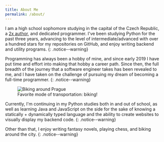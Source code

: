 ```yaml
---
title: About Me
permalink: /about/
---
```


I am a high school sophomore studying in the capital of the Czech Republic, a [2x author](https://www.goodreads.com/author/show/19271921.Simon_Ilincev), and dedicated programmer. I've been studying Python for the past three years, advancing to the level of intermediate/advanced with over a hundred stars for my repositories on GitHub, and enjoy writing backend and utility programs.
{: .notice--warning}

Programming has always been a hobby of mine, and since early 2019 I have put time and effort into making that hobby a career path. Since then, the full breadth of the journey that a software engineer takes has been revealed to me, and I have taken on the challenge of pursuing my dream of becoming a full-time programmer.
{: .notice--warning}

<figure style="width: 300px" class="align-right">
  <img src="{{ site.url }}{{ site.baseurl }}/assets/images/bio_photo.png" alt="Biking around Prague">
  <figcaption>Favorite mode of transportation: biking!</figcaption>
</figure> 

Currently, I'm continuing in my Python studies both in and out of school, as well as learning Java and JavaScript on the side for the sake of knowing a statically + dynamically typed language and the ability to create websites to visually display my backend code.
{: .notice--warning}

Other than that, I enjoy writing fantasy novels, playing chess, and biking around the city.
{: .notice--warning}